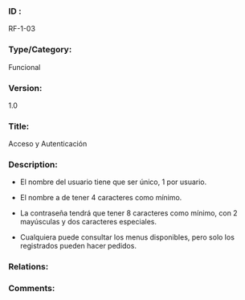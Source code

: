 ### ID : 
RF-1-03

### Type/Category:
Funcional

### Version:
1.0

### Title:
Acceso y Autenticación

### Description:
- El nombre del usuario tiene que ser único, 1 por usuario.

- El nombre a de tener 4 caracteres como mínimo.

- La contraseña tendrá que tener 8 caracteres como mínimo, con 2 mayúsculas y dos caracteres especiales.

- Cualquiera puede consultar los menus disponibles, pero solo los registrados pueden hacer pedidos.

### Relations:


### Comments:
